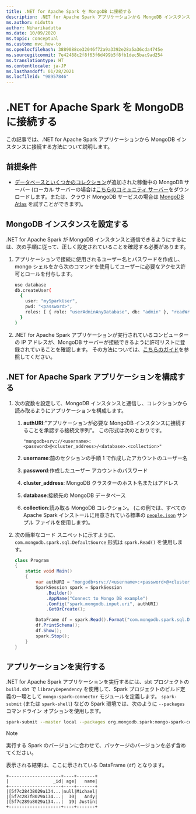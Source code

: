 ```yaml
---
title: .NET for Apache Spark を MongoDB に接続する
description: .NET for Apache Spark アプリケーションから MongoDB インスタンスに接続する方法について説明します。
ms.author: nidutta
author: Niharikadutta
ms.date: 10/09/2020
ms.topic: conceptual
ms.custom: mvc,how-to
ms.openlocfilehash: 3889088ce32046f72a9a3392e28a5a36cda4745e
ms.sourcegitcommit: 7e42488c2f8f63f6d499b5f8fb1dec5bac9ad254
ms.translationtype: HT
ms.contentlocale: ja-JP
ms.lasthandoff: 01/28/2021
ms.locfileid: "98957846"
---
```

# <a name="connect-net-for-apache-spark-to-mongodb"></a>.NET for Apache Spark を MongoDB に接続する

この記事では、.NET for Apache Spark アプリケーションから MongoDB インスタンスに接続する方法について説明します。

## <a name="prerequisites"></a>前提条件

- [データベースといくつかのコレクション](https://docs.mongodb.com/manual/core/databases-and-collections/)が追加された稼働中の MongoDB サーバー (ローカル サーバーの場合は[こちらのコミュニティ サーバー](https://www.mongodb.com/try/download/community)をダウンロードします。または、クラウド MongoDB サービスの場合は [MongoDB Atlas](https://www.mongodb.com/cloud/atlas) を試すことができます)。

## <a name="set-up-your-mongodb-instance"></a>MongoDB インスタンスを設定する

.NET for Apache Spark が MongoDB インスタンスと通信できるようにするには、次の手順に従って、正しく設定されていることを確認する必要があります。

1. アプリケーションで接続に使用されるユーザー名とパスワードを作成し、mongo シェルをから次のコマンドを使用してユーザーに必要なアクセス許可とロールを付与します。

    ```bash
    use database
    db.createUser(
      {
        user: "mySparkUser",
        pwd: "<password>",
        roles: [ { role: "userAdminAnyDatabase", db: "admin" }, "readWriteAnyDatabase" ]
      }
    )
    ```

2. .NET for Apache Spark アプリケーションが実行されているコンピューターの IP アドレスが、MongoDB サーバーが接続できるように許可リストに登録されていることを確認します。 その方法については、[こちらのガイド](https://docs.atlas.mongodb.com/security/add-ip-address-to-list/)を参照してください。

## <a name="configure-your-net-for-apache-spark-application"></a>.NET for Apache Spark アプリケーションを構成する

1. 次の変数を設定して、MongoDB インスタンスと通信し、コレクションから読み取るようにアプリケーションを構成します。
    1. **authURI**:"アプリケーションが必要な MongoDB インスタンスに接続することを承認する接続文字列"。 この形式は次のとおりです。

        ```
        "mongodb+srv://<username>:<password>@<cluster_address>/<database>.<collection>"
        ```

    2. **username**:前のセクションの手順 1 で作成したアカウントのユーザー名
    3. **password**:作成したユーザー アカウントのパスワード
    4. **cluster_address**: MongoDB クラスターのホスト名またはアドレス
    5. **database**:接続先の MongoDB データベース
    6. **collection**:読み取る MongoDB コレクション。 (この例では、すべての Apache Spark インストールに用意されている標準の [`people.json`](https://github.com/apache/spark/blob/master/examples/src/main/resources/people.json) サンプル ファイルを使用します)。

2. 次の簡単なコード スニペットに示すように、`com.mongodb.spark.sql.DefaultSource` 形式は `spark.Read()` を使用します。

    ```csharp
    class Program
    {
        static void Main()
        {
            var authURI = "mongodb+srv://<username>:<password>@<cluster_address>/<database>.<collection>?retryWrites=true&w=majority";
            SparkSession spark = SparkSession
                .Builder()
                .AppName("Connect to Mongo DB example")
                .Config("spark.mongodb.input.uri", authURI)
                .GetOrCreate();

            DataFrame df = spark.Read().Format("com.mongodb.spark.sql.DefaultSource").Load();
            df.PrintSchema();
            df.Show();
            spark.Stop();
        }
    }
    ```

## <a name="run-your-application"></a>アプリケーションを実行する

.NET for Apache Spark アプリケーションを実行するには、sbt プロジェクトの `build.sbt` で `libraryDependency` を使用して、Spark プロジェクトのビルド定義の一環として `mongo-spark-connector` モジュールを定義します。 `spark-submit` (または `spark-shell`) などの Spark 環境では、次のように `--packages` コマンドライン オプションを使用します。

```bash
spark-submit --master local --packages org.mongodb.spark:mongo-spark-connector_2.12:3.0.0 --class org.apache.spark.deploy.dotnet.DotnetRunner microsoft-spark-<spark_majorversion-spark_minorversion>_<scala_majorversion.scala_minorversion>-<spark_dotnet_version>.jar yourApp.exe
```

> [!NOTE]
> 実行する Spark のバージョンに合わせて、パッケージのバージョンを必ず含めてください。

表示される結果は、ここに示されている DataFrame (`df`) となります。

```text
+--------------------+----+-------+
|                 _id| age|   name|
+--------------------+----+-------+
|[5f7c28438029a134...|null|Michael|
|[5f7c287f8029a134...|  30|   Andy|
|[5f7c289a8029a134...|  19| Justin|
+--------------------+----+-------+
```
